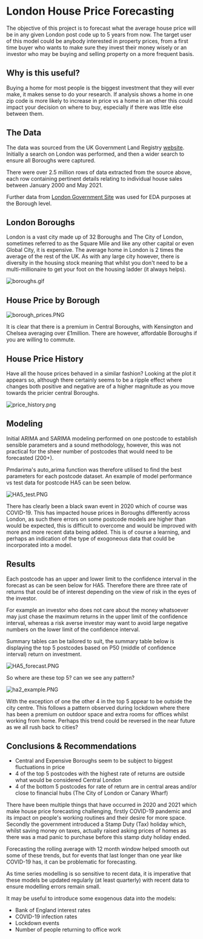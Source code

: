 # London House Price Forecasting

The objective of this project is to forecast what the average house price will be in any given London post code up to 5 years from now. 
The target user of this model could be anybody interested in property prices, from a first time buyer who wants to make sure they invest their money wisely or an investor who may be buying and selling property on a more frequent basis.

## Why is this useful?

Buying a home for most people is the biggest investment that they will ever make, it makes sense to do your research. If analysis shows a home in one zip code is more likely to increase in price vs a home in an other this could impact your decision on where to buy, especially if there was little else between them.

## The Data

The data was sourced from the UK Government Land Registry [website](https://landregistry.data.gov.uk/app/ppd/). Initially a search on London was performed, and then a wider search to ensure all Boroughs were captured.

There were over 2.5 million rows of data extracted from the source above, each row containing pertinent details relating to individual house sales between January 2000 and May 2021.

Further data from [London Government Site](https://data.london.gov.uk/dataset/average-house-prices) was used for EDA purposes at the Borough level.

## London Boroughs

London is a vast city made up of 32 Boroughs and The City of London, sometimes referred to as the Square Mile and like any other capital or even Global City, it is expensive. The average home in London is 2 times the average of the rest of the UK.
As with any large city however, there is diversity in the housing stock meaning that whilst you don't need to be a multi-millionaire to get your foot on the housing ladder (it always helps).

![boroughs.gif](./Images/boroughs.gif)


## House Price by Borough

![borough_prices.PNG](./Images/borough_prices.PNG)

It is clear that there is a premium in Central Boroughs, with Kensington and Chelsea averaging over £1million. There are however, affordable Boroughs if you are willing to commute. 

## House Price History

Have all the house prices behaved in a similar fashion? Looking at the plot it appears so, although there certainly seems to be a ripple effect where changes both positive and negative are of a higher magnitude as you move towards the pricier central Boroughs. 

![price_history.png](./Images/price_history.png)


## Modeling

Initial ARIMA and SARIMA modeling performed on one postcode to establish sensible parameters and a sound methodology, however, this was not practical for the sheer number of postcodes that would need to be forecasted (200+).

Pmdarima's auto_arima function was therefore utilised to find the best parameters for each postcode dataset. An example of model performance vs test data for postcode HA5 can be seen below.

![HA5_test.PNG](./Images/HA5_test.PNG)

There has clearly been a black swan event in 2020 which of course was COVID-19. This has impacted house prices in Boroughs differently across London, as such there errors on some postcode models are higher than would be expected, this is difficult to overcome and would be improved with more and more recent data being added. This is of course a learning, and perhaps an indication of the type of exogoneous data that could be incorporated into a model. 

## Results

Each postcode has an upper and lower limit to the confidence interval in the forecast as can be seen below for HA5. Therefore there are three rate of returns that could be of interest depending on the view of risk in the eyes of the investor. 

For example an investor who does not care about the money whatsoever may just chase the maximum returns in the upper limit of the confidence interval, whereas a risk averse investor may want to avoid large negative numbers on the lower limit of the confidence interval. 

Summary tables can be tailored to suit, the summary table below is displaying the top 5 postcodes based on P50 (middle of confidence interval) return on investment.


![HA5_forecast.PNG](./Images/HA5_forecast.PNG)


So where are these top 5? can we see any pattern?

![ha2_example.PNG](./Images/ha2_example.PNG)

With the exception of one the other 4 in the top 5 appear to be outside the city centre.
This follows a pattern observed during lockdown where there has been a premium on outdoor space and extra rooms for offices whilst working from home. Perhaps this trend could be reversed in the near future as we all rush back to cities?

## Conclusions & Recommendations

- Central and Expensive Boroughs seem to be subject to biggest fluctuations in price
- 4 of the top 5 postcodes with the highest rate of returns are outside what would be considered Central London
- 4 of the bottom 5 postcodes for rate of return are in central areas and/or close to financial hubs (The City of London or Canary Wharf)

There have been multiple things that have occurred in 2020 and 2021 which make house price forecasting challenging, firstly COVID-19 pandemic and its impact on people's working routines and their desire for more space.
Secondly the government introduced a Stamp Duty (Tax) holiday which, whilst saving money on taxes, actually raised asking prices of homes as there was a mad panic to purchase before this stamp duty holiday ended. 

Forecasting the rolling average with 12 month window helped smooth out some of these trends, but for events that last longer than one year like COVID-19 has, it can be problematic for forecasting.

As time series modelling is so sensitive to recent data, it is imperative that these models be updated regularly (at least quarterly) with recent data to ensure modelling errors remain small. 

It may be useful to introduce some exogenous data into the models:
- Bank of England interest rates
- COVID-19 infection rates
- Lockdown events
- Number of people returning to office work










